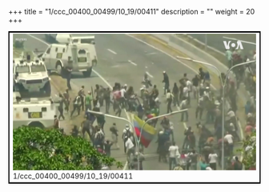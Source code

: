 +++
title = "1/ccc_00400_00499/10_19/00411"
description = ""
weight = 20
+++

<table style="border:2px solid black;max-width:800px;max-height:800px;" 
><tr><td>
<img class="center-fit-jpg"
src="/jpg_/aaa_20190430_NxaOmWaI8sI_00410.jpg">
1/ccc_00400_00499/10_19/00411
</img></td></tr></table>

